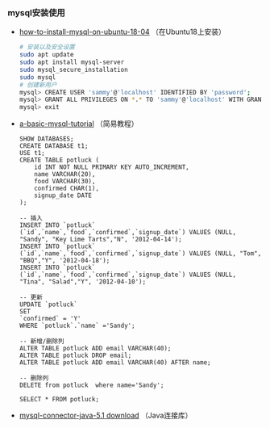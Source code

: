 ### mysql安装使用

- [how-to-install-mysql-on-ubuntu-18-04](https://www.digitalocean.com/community/tutorials/how-to-install-mysql-on-ubuntu-18-04) （在Ubuntu18上安装）

  ```bash
  # 安装以及安全设置
  sudo apt update
  sudo apt install mysql-server
  sudo mysql_secure_installation
  sudo mysql
  # 创建新用户
  mysql> CREATE USER 'sammy'@'localhost' IDENTIFIED BY 'password';
  mysql> GRANT ALL PRIVILEGES ON *.* TO 'sammy'@'localhost' WITH GRANT OPTION;
  mysql> exit
  ```

- [a-basic-mysql-tutorial](https://www.digitalocean.com/community/tutorials/a-basic-mysql-tutorial) （简易教程）

  ```mysql
  SHOW DATABASES;
  CREATE DATABASE t1;
  USE t1;
  CREATE TABLE potluck (
      id INT NOT NULL PRIMARY KEY AUTO_INCREMENT, 
      name VARCHAR(20),
      food VARCHAR(30),
      confirmed CHAR(1), 
      signup_date DATE
  );

  -- 插入
  INSERT INTO `potluck` (`id`,`name`,`food`,`confirmed`,`signup_date`) VALUES (NULL, "Sandy", "Key Lime Tarts","N", '2012-04-14');
  INSERT INTO `potluck` (`id`,`name`,`food`,`confirmed`,`signup_date`) VALUES (NULL, "Tom", "BBQ","Y", '2012-04-18');
  INSERT INTO `potluck` (`id`,`name`,`food`,`confirmed`,`signup_date`) VALUES (NULL, "Tina", "Salad","Y", '2012-04-10'); 

  -- 更新
  UPDATE `potluck` 
  SET 
  `confirmed` = 'Y' 
  WHERE `potluck`.`name` ='Sandy';

  -- 新增/删除列
  ALTER TABLE potluck ADD email VARCHAR(40);
  ALTER TABLE potluck DROP email;
  ALTER TABLE potluck ADD email VARCHAR(40) AFTER name; 

  -- 删除列
  DELETE from potluck  where name='Sandy';

  SELECT * FROM potluck;
  ```

- [mysql-connector-java-5.1 download](https://dev.mysql.com/downloads/connector/j/5.1.html) （Java连接库）
